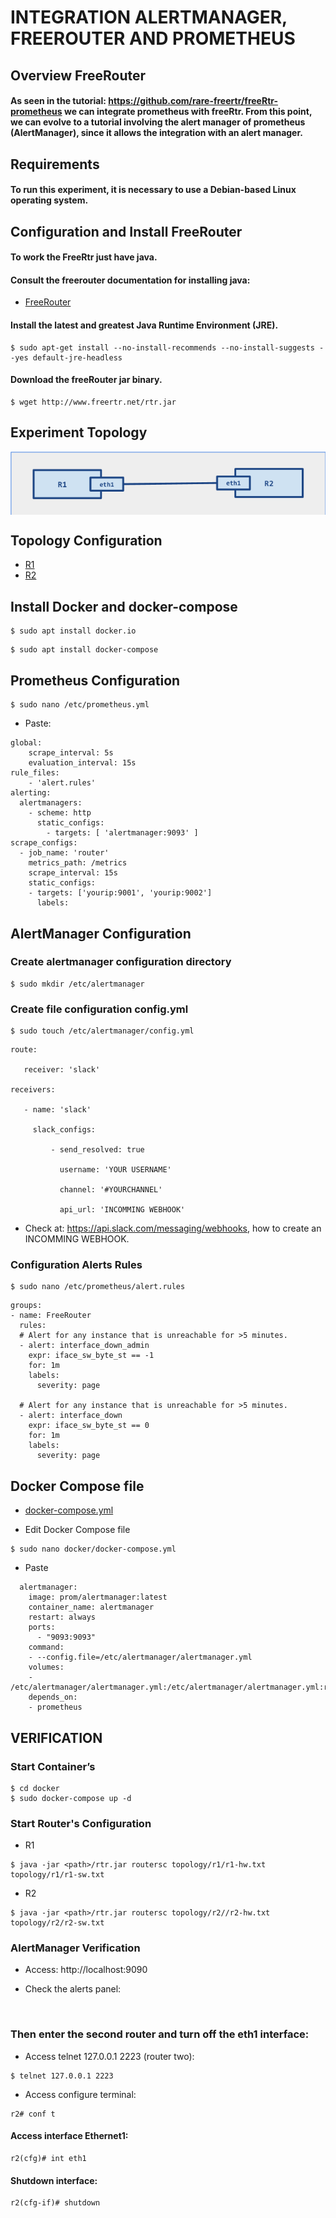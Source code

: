 # INTEGRATION ALERTMANAGER, FREEROUTER AND PROMETHEUS

## Overview FreeRouter

#### As seen in the tutorial: https://github.com/rare-freertr/freeRtr-prometheus we can integrate prometheus with freeRtr. From this point, we can evolve to a tutorial involving the alert manager of prometheus (AlertManager), since it allows the integration with an alert manager.

## Requirements
#### To run this experiment, it is necessary to use a Debian-based Linux operating system.


## Configuration and Install FreeRouter

#### To work the FreeRtr just have java.
#### Consult the freerouter documentation for installing java:

- [FreeRouter](http://www.freertr.net/)

#### Install the latest and greatest Java Runtime Environment (JRE).
```
$ sudo apt-get install --no-install-recommends --no-install-suggests --yes default-jre-headless
```
#### Download the freeRouter jar binary.
```
$ wget http://www.freertr.net/rtr.jar
```


## Experiment Topology

<div style='display: inline-block'>
   <img align="center" alt="Topology" src='../img-topology/topology.png' />
</div>
 
</br>
 
## Topology Configuration
- [R1](https://github.com/Tetzdesen/FreeRouter-Prometheus/tree/main/topology/r1)
- [R2](https://github.com/Tetzdesen/FreeRouter-Prometheus/tree/main/topology/r2)
 

## Install Docker and docker-compose

``` 
$ sudo apt install docker.io 
``` 
```
$ sudo apt install docker-compose 
```


## Prometheus Configuration

```
$ sudo nano /etc/prometheus.yml
```

- Paste:

```
global:
    scrape_interval: 5s
    evaluation_interval: 15s
rule_files:
    - 'alert.rules'
alerting:
  alertmanagers:
    - scheme: http
      static_configs:
        - targets: [ 'alertmanager:9093' ]
scrape_configs:
  - job_name: 'router'
    metrics_path: /metrics
    scrape_interval: 15s
    static_configs:
    - targets: ['yourip:9001', 'yourip:9002']
      labels:
```

## AlertManager Configuration

### Create alertmanager configuration directory 

```
$ sudo mkdir /etc/alertmanager
```
 
### Create file configuration config.yml

```
$ sudo touch /etc/alertmanager/config.yml
```

```
route:
 
   receiver: 'slack'
 
receivers:
 
   - name: 'slack'
 
     slack_configs:
 
         - send_resolved: true
 
           username: 'YOUR USERNAME'
 
           channel: '#YOURCHANNEL'
 
           api_url: 'INCOMMING WEBHOOK'
``` 
- Check at: https://api.slack.com/messaging/webhooks, how to create an INCOMMING WEBHOOK.

### Configuration Alerts Rules

```
$ sudo nano /etc/prometheus/alert.rules
```

```
groups:
- name: FreeRouter
  rules:
  # Alert for any instance that is unreachable for >5 minutes.
  - alert: interface_down_admin
    expr: iface_sw_byte_st == -1
    for: 1m
    labels:
      severity: page
 
  # Alert for any instance that is unreachable for >5 minutes.
  - alert: interface_down
    expr: iface_sw_byte_st == 0
    for: 1m
    labels:
      severity: page
```
 
## Docker Compose file
- [docker-compose.yml](https://github.com/Tetzdesen/FreeRouter-Prometheus/blob/main/docker/docker-compose.yml)

- Edit Docker Compose file

```
$ sudo nano docker/docker-compose.yml
```

- Paste

```
  alertmanager:
    image: prom/alertmanager:latest
    container_name: alertmanager
    restart: always
    ports:
      - "9093:9093"
    command:
    - --config.file=/etc/alertmanager/alertmanager.yml
    volumes:
    - /etc/alertmanager/alertmanager.yml:/etc/alertmanager/alertmanager.yml:ro
    depends_on:
    - prometheus
```

## VERIFICATION 

### Start Container’s

```
$ cd docker
$ sudo docker-compose up -d
```


### Start Router's Configuration

- R1

```
$ java -jar <path>/rtr.jar routersc topology/r1/r1-hw.txt topology/r1/r1-sw.txt 
```


- R2

```
$ java -jar <path>/rtr.jar routersc topology/r2//r2-hw.txt topology/r2/r2-sw.txt 
```

### AlertManager Verification

- Access: http://localhost:9090

- Check the alerts panel:



</br>

### Then enter the second router and turn off the eth1 interface:
- Access telnet 127.0.0.1 2223 (router two):

```
$ telnet 127.0.0.1 2223
```

- Access configure terminal:

```
r2# conf t
```

#### Access interface Ethernet1:

```
r2(cfg)# int eth1
```

#### Shutdown interface:

```
r2(cfg-if)# shutdown
```

